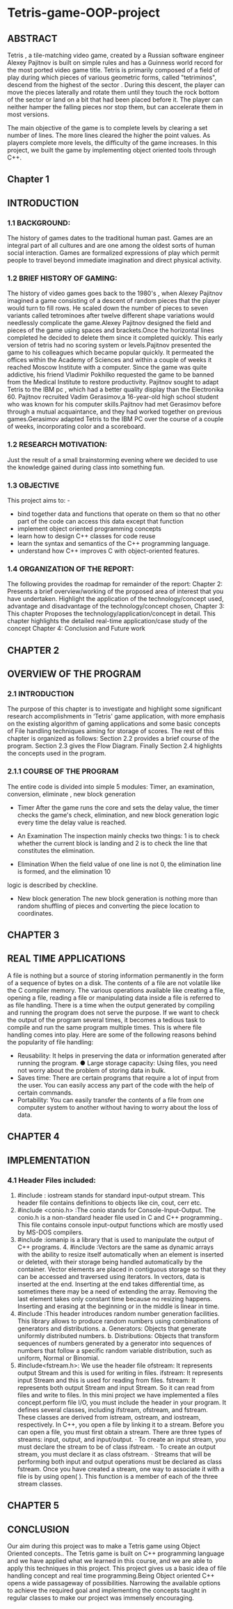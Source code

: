 # Tetris-game-OOP-project
## ABSTRACT

Tetris , a tile-matching video game, created by a Russian software engineer Alexey Pajitnov
is built on simple rules and has a Guinness world record for the most ported video game title.
Tetris is primarily composed of a field of play during which pieces of various geometric
forms, called "tetriminos", descend from the highest of the sector . During this descent, the
player can move the pieces laterally and rotate them until they touch the rock bottom of the
sector or land on a bit that had been placed before it. The player can neither hamper the
falling pieces nor stop them, but can accelerate them in most versions.

The main objective of the game is to complete levels by clearing a set number of lines. The
more lines cleared the higher the point values. As players complete more levels, the
difficulty of the game increases.
In this project, we built the game by implementing object oriented tools through C++.
## Chapter 1
## INTRODUCTION

### 1.1 BACKGROUND:
The history of games dates to the traditional human past. Games are an integral part of all cultures and are one
among the oldest sorts of human social interaction. Games are formalized expressions of play which permit people
to travel beyond immediate imagination and direct physical activity.
### 1.2 BRIEF HISTORY OF GAMING:
The history of video games goes back to the 1980's , when Alexey Pajitnov imagined a game consisting of a
descent of random pieces that the player would turn to fill rows. He scaled down the number of pieces to seven
variants called tetrominoes after twelve different shape variations would needlessly complicate the game.Alexey
Pajitnov designed the field and pieces of the game using spaces and brackets.Once the horizontal lines completed
he decided to delete them since it completed quickly. This early version of tetris had no scoring system or
levels.Pajitnov presented the game to his colleagues which became popular quickly. It permeated the offices
within the Academy of Sciences and within a couple of weeks it reached Moscow Institute with a computer. Since
the game was quite addictive, his friend Vladimir Pokhilko requested the game to be banned from the Medical
Institute to restore productivity.
Pajitnov sought to adapt Tetris to the IBM pc , which had a better quality display than the Electronika 60. Pajitnov
recruited Vadim Gerasimov,a 16-year-old high school student who was known for his computer skills.Pajitnov
had met Gerasimov before through a mutual acquaintance, and they had worked together on previous
games.Gerasimov adapted Tetris to the IBM PC over the course of a couple of weeks, incorporating color and a
scoreboard.
### 1.2 RESEARCH MOTIVATION:
Just the result of a small brainstorming evening where we decided to use the knowledge gained during class into
something fun.
### 1.3 OBJECTIVE

This project aims to: -

* bind together data and functions that operate on them so that no other part of the
code can access this data except that function
* implement object oriented programming concepts
* learn how to design C++ classes for code reuse
* learn the syntax and semantics of the C++ programming language.
* understand how C++ improves C with object-oriented features.

### 1.4 ORGANIZATION OF THE REPORT:
The following provides the roadmap for remainder of the report:
Chapter 2: Presents a brief overview/working of the proposed area of interest that you have undertaken.
Highlight the application of the technology/concept used, advantage and disadvantage of the technology/concept
chosen,
Chapter 3: This chapter Proposes the technology/application/concept in detail. This chapter highlights the
detailed real-time application/case study of the concept
Chapter 4: Conclusion and Future work
## CHAPTER 2 
## OVERVIEW OF THE PROGRAM 
### 2.1 INTRODUCTION 
The purpose of this chapter is to investigate and highlight some significant research 
accomplishments in ‘Tetris' game application, with more emphasis on the existing algorithm of gaming applications and some basic concepts of File handling techniques aiming for storage of scores. 
The rest of this chapter is organized as follows: Section 2.2 provides a brief course of the program. Section 2.3 gives the Flow Diagram. Finally Section 2.4 highlights the concepts used in the program. 
### 2.1.1 COURSE OF THE PROGRAM 
The entire code is divided into simple 5 modules: Timer, an examination, conversion, eliminate , new block generation 
* Timer 
After the game runs the core and sets the delay value, the timer checks the game's check, elimination, and new block generation logic every time the delay value is reached. 


* An Examination 
 The inspection mainly checks two things: 1 is to check whether the current block is landing and 2 is to check the line that constitutes the elimination. 
* Elimination 
 When the field value of one line is not 0, the elimination line is formed, and the elimination 10

logic is described by checkline. 
* New block generation 
The new block generation is nothing more than random shuffling of pieces and converting the piece location to coordinates. 
## CHAPTER 3 
## REAL TIME APPLICATIONS 
A file is nothing but a source of storing information permanently in the form of a sequence of bytes on a disk. The contents of a file are not volatile like the C compiler memory. The various operations available like creating a file, opening a file, reading a file or manipulating data inside a file is referred to as file handling. 
There is a time when the output generated by compiling and running the program does not serve the purpose. If we want to check the output of the program several times, it becomes a tedious task to compile and run the same program multiple times. This is where file handling comes into play. Here are some of the following reasons behind the popularity of file handling: 
* Reusability: It helps in preserving the data or information generated after running the program. ● Large storage capacity: Using files, you need not worry about the problem of storing data in bulk. 
* Saves time: There are certain programs that require a lot of input from the user. You can easily access any part of the code with the help of certain commands. 
* Portability: You can easily transfer the contents of a file from one computer system to another without having to worry about the loss of data. 
## CHAPTER 4 
## IMPLEMENTATION 
### 4.1 Header Files included: 
1. #include <iostream>: iostream stands for standard input-output stream. This header file contains definitions to objects like cin, cout, cerr etc. 
2. #include <conio.h> :The conio stands for Console-Input-Output. The conio.h is a non-standard header file used in C and C++ programming.. This file contains console input-output functions which are mostly used by MS-DOS compilers. 
3. #include <iomanip>:iomanip is a library that is used to manipulate the output of C++ programs. 4. #include <vector>:Vectors are the same as dynamic arrays with the ability to resize itself automatically when an element is inserted or deleted, with their storage being handled automatically by the container. Vector elements are placed in contiguous storage so that they can be accessed and traversed using iterators. In vectors, data is inserted at the end. Inserting at the end takes differential time, as sometimes there may be a need of extending the array. Removing the last element takes only constant time because no resizing happens. Inserting and erasing at the beginning or in the middle is linear in time. 
5. #include <random> :This header introduces random number generation facilities. This library allows to produce random numbers using combinations of generators and distributions. 
a. Generators: Objects that generate uniformly distributed numbers. 
b. Distributions: Objects that transform sequences of numbers generated by a generator into sequences of numbers that follow a specific random variable distribution, such as uniform, Normal or Binomial. 
6. #include<fstream.h>: We use the header file <fstream> ofstream: It represents output Stream and this is used for writing in files. ifstream: It represents input Stream and this is used for reading from files. fstream: It represents both output Stream and input Stream. So it can read from files and write to files. 
In this mini project we have implemented a files concept.perform file I/O, you must include the header <fstream> in your program. It defines several classes, including ifstream, ofstream, and fstream. These classes are derived from istream, ostream, and iostream, respectively. 
In C++, you open a file by linking it to a stream. Before you can open a file, you must first obtain a stream. There are three types of streams: input, output, and input/output. 
· To create an input stream, you must declare the stream to be of class ifstream. 
· To create an output stream, you must declare it as class ofstream. 
· Streams that will be performing both input and output operations must be declared as class fstream. 
Once you have created a stream, one way to associate it with a file is by using open( ). This function is a member of each of the three stream classes. 
## CHAPTER 5 
## CONCLUSION 
Our aim during this project was to make a Tetris game using Object Oriented concepts.. The Tetris game is built on C++ programming language and we have applied what we learned in this course, and we are able to apply this techniques in this project. 
This project gives us a basic idea of file handling concept and real time programming.Being Object oriented C++ opens a wide passageway of possibilities. Narrowing the available options to achieve the required goal and implementing the concepts taught in regular classes to make our project was immensely encouraging. 
